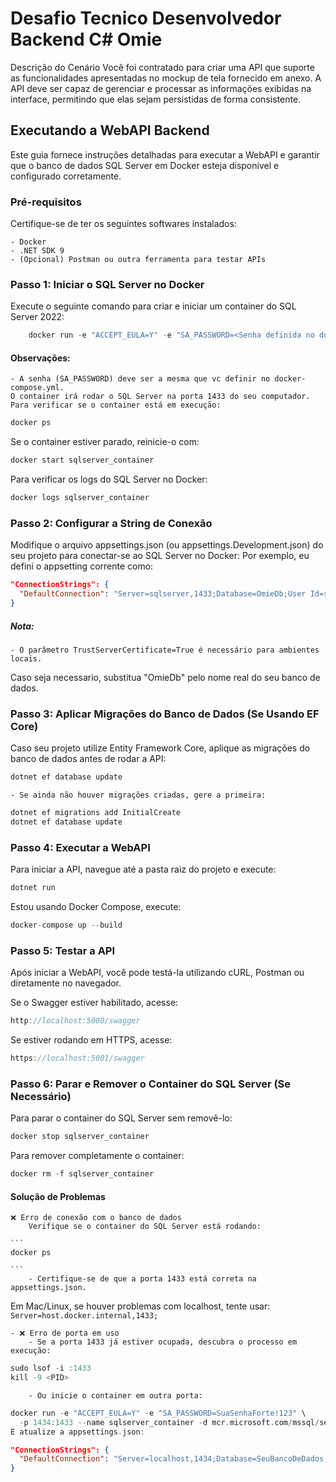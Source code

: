 # Desafio Tecnico Desenvolvedor Backend C# Omie
Descrição do Cenário Você foi contratado para criar uma API que suporte as funcionalidades apresentadas no mockup de tela fornecido em anexo. A API deve ser capaz de gerenciar e processar as informações exibidas na interface, permitindo que elas sejam persistidas de forma consistente.  

## Executando a WebAPI Backend
Este guia fornece instruções detalhadas para executar a WebAPI e garantir que o banco de dados SQL Server em Docker esteja disponível e configurado corretamente.

### Pré-requisitos

Certifique-se de ter os seguintes softwares instalados:

    - Docker
    - .NET SDK 9
    - (Opcional) Postman ou outra ferramenta para testar APIs

### Passo 1: Iniciar o SQL Server no Docker
Execute o seguinte comando para criar e iniciar um container do SQL Server 2022:
```cpp
    docker run -e "ACCEPT_EULA=Y" -e "SA_PASSWORD=<Senha definida no docker-compose.yml>" \ -p 1433:1433 --name sqlserver_container -d mcr.microsoft.com/mssql/server:2022-latest
```

#### Observações:
    - A senha (SA_PASSWORD) deve ser a mesma que vc definir no docker-compose.yml.
    O container irá rodar o SQL Server na porta 1433 do seu computador.
    Para verificar se o container está em execução:

```cpp
docker ps
```
Se o container estiver parado, reinicie-o com:

```cpp
docker start sqlserver_container
```

Para verificar os logs do SQL Server no Docker:

```cpp
docker logs sqlserver_container
```

### Passo 2: Configurar a String de Conexão

Modifique o arquivo appsettings.json (ou appsettings.Development.json) do seu projeto para conectar-se ao SQL Server no Docker:
Por exemplo, eu defini o appsetting corrente como:
```json
"ConnectionStrings": {
  "DefaultConnection": "Server=sqlserver,1433;Database=OmieDb;User Id=sa;Password=My#Stron8P4ssw0rd;TrustServerCertificate=True;"
}
```

##### Nota:
    - O parâmetro TrustServerCertificate=True é necessário para ambientes locais.
Caso seja necessario, substitua "OmieDb" pelo nome real do seu banco de dados.

### Passo 3: Aplicar Migrações do Banco de Dados (Se Usando EF Core)

Caso seu projeto utilize Entity Framework Core, aplique as migrações do banco de dados antes de rodar a API:

```cpp
dotnet ef database update
```

    - Se ainda não houver migrações criadas, gere a primeira:

```cpp
dotnet ef migrations add InitialCreate
dotnet ef database update
```

### Passo 4: Executar a WebAPI

Para iniciar a API, navegue até a pasta raiz do projeto e execute:

```cpp
dotnet run
```

Estou usando Docker Compose, execute:
```cpp
docker-compose up --build
```

### Passo 5: Testar a API

Após iniciar a WebAPI, você pode testá-la utilizando cURL, Postman ou diretamente no navegador.

Se o Swagger estiver habilitado, acesse:
```cpp
http://localhost:5000/swagger
```

Se estiver rodando em HTTPS, acesse:
```cpp
https://localhost:5001/swagger
```
### Passo 6: Parar e Remover o Container do SQL Server (Se Necessário)

Para parar o container do SQL Server sem removê-lo:
```cpp
docker stop sqlserver_container
```

Para remover completamente o container:
```cpp
docker rm -f sqlserver_container
```

#### Solução de Problemas
    ❌ Erro de conexão com o banco de dados
        Verifique se o container do SQL Server está rodando:
    
    ```
    docker ps

    ```
        - Certifique-se de que a porta 1433 está correta na appsettings.json.
Em Mac/Linux, se houver problemas com localhost, tente usar:
    ```
        Server=host.docker.internal,1433;
    ```

    - ❌ Erro de porta em uso
        - Se a porta 1433 já estiver ocupada, descubra o processo em execução:
```cpp
sudo lsof -i :1433
kill -9 <PID>
```

        - Ou inicie o container em outra porta:
```cpp
docker run -e "ACCEPT_EULA=Y" -e "SA_PASSWORD=SuaSenhaForte!123" \
  -p 1434:1433 --name sqlserver_container -d mcr.microsoft.com/mssql/server:2022-latest
E atualize a appsettings.json:
```

```json
"ConnectionStrings": {
  "DefaultConnection": "Server=localhost,1434;Database=SeuBancoDeDados;User Id=sa;Password=SuaSenhaForte!123;TrustServerCertificate=True"
}
```


